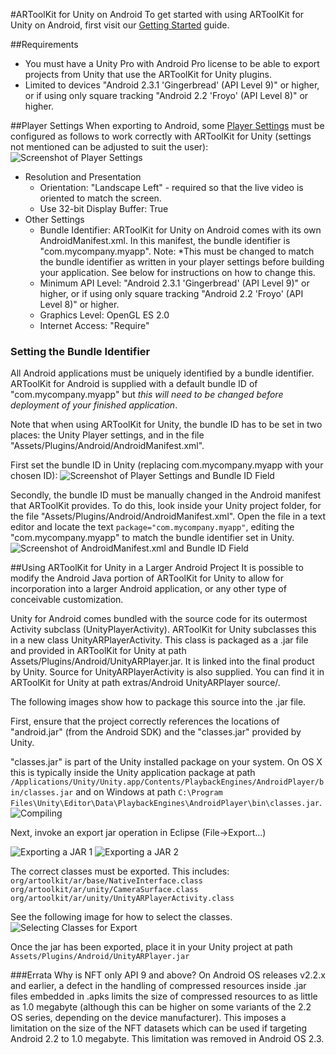 #ARToolKit for Unity on Android
To get started with using ARToolKit for Unity on Android, first visit our [Getting Started][unity_getting_started] guide.

##Requirements

-   You must have a Unity Pro with Android Pro license to be able to export projects from Unity that use the ARToolKit for Unity plugins.
-   Limited to devices "Android 2.3.1 'Gingerbread' (API Level 9)" or higher, or if using only square tracking "Android 2.2 'Froyo' (API Level 8)" or higher.

##Player Settings
When exporting to Android, some [Player Settings][android_player_settings] must be configured as follows to work correctly with ARToolKit for Unity (settings not mentioned can be adjusted to suit the user):
![Screenshot of Player Settings][player_settings]

-   Resolution and Presentation
    -   Orientation: "Landscape Left" - required so that the live video is oriented to match the screen.
    -   Use 32-bit Display Buffer: True
-   Other Settings
    -   Bundle Identifier: ARToolKit for Unity on Android comes with its own AndroidManifest.xml. In this manifest, the bundle identifier is "com.mycompany.myapp". Note: *This must be changed to match the bundle identifier as written in your player settings before building your application. See below for instructions on how to change this.
    -   Minimum API Level: "Android 2.3.1 'Gingerbread' (API Level 9)" or higher, or if using only square tracking "Android 2.2 'Froyo' (API Level 8)" or higher.
    -   Graphics Level: OpenGL ES 2.0
    -   Internet Access: "Require"

### Setting the Bundle Identifier
All Android applications must be uniquely identified by a bundle identifier. ARToolKit for Android is supplied with a default bundle ID of "com.mycompany.myapp" but *this will need to be changed before deployment of your finished application*.

Note that when using ARToolKit for Unity, the bundle ID has to be set in two places: the Unity Player settings, and in the file "Assets/Plugins/Android/AndroidManifest.xml".

First set the bundle ID in Unity (replacing com.mycompany.myapp with your chosen ID):
![Screenshot of Player Settings and Bundle ID Field][player_settings_id]

Secondly, the bundle ID must be manually changed in the Android manifest that ARToolKit provides. To do this, look inside your Unity project folder, for the file "Assets/Plugins/Android/AndroidManifest.xml". Open the file in a text editor and locate the text `package="com.mycompany.myapp"`, editing the "com.mycompany.myapp" to match the bundle identifier set in Unity.
![Screenshot of AndroidManifest.xml and Bundle ID Field][android_manifest_id]

##Using ARToolKit for Unity in a Larger Android Project
It is possible to modify the Android Java portion of ARToolKit for Unity to allow for incorporation into a larger Android application, or any other type of conceivable customization.

Unity for Android comes bundled with the source code for its outermost Activity subclass (UnityPlayerActivity). ARToolKit for Unity subclasses this in a new class UnityARPlayerActivity. This class is packaged as a .jar file and provided in ARToolKit for Unity at path Assets/Plugins/Android/UnityARPlayer.jar. It is linked into the final product by Unity. Source for UnityARPlayerActivity is also supplied. You can find it in ARToolKit for Unity at path extras/Android UnityARPlayer source/.

The following images show how to package this source into the .jar file.

First, ensure that the project correctly references the locations of "android.jar" (from the Android SDK) and the "classes.jar" provided by Unity.

"classes.jar" is part of the Unity installed package on your system. On OS X this is typically inside the Unity application package at path
`/Applications/Unity/Unity.app/Contents/PlaybackEngines/AndroidPlayer/bin/classes.jar`
and on Windows at path
`C:\Program Files\Unity\Editor\Data\PlaybackEngines\AndroidPlayer\bin\classes.jar`.
![Compiling][compile_setup]

Next, invoke an export jar operation in Eclipse (File-\>Export...)

![Exporting a JAR 1][unity_export_1]
![Exporting a JAR 2][unity_export_2]

The correct classes must be exported. This includes:
`org/artoolkit/ar/base/NativeInterface.class
org/artoolkit/ar/unity/CameraSurface.class
org/artoolkit/ar/unity/UnityARPlayerActivity.class`

See the following image for how to select the classes.
![Selecting Classes for Export][unity_export_3]

Once the jar has been exported, place it in your Unity project at path `Assets/Plugins/Android/UnityARPlayer.jar`

###Errata
Why is NFT only API 9 and above? On Android OS releases v2.2.x and earlier, a defect in the handling of compressed resources inside .jar files embedded in .apks limits the size of compressed resources to as little as 1.0 megabyte (although this can be higher on some variants of the 2.2 OS series, depending on the device manufacturer). This imposes a limitation on the size of the NFT datasets which can be used if targeting Android 2.2 to 1.0 megabyte. This limitation was removed in Android OS 2.3.

[unity_getting_started]: Unity:unity_getting_started
[android_player_settings]:http://docs.unity3d.com/Manual/class-PlayerSettingsAndroid.html "Unity - Manual: Android Player Settings"
[player_settings]: :unity_player_settings_menu_1.png
[player_settings_id]: :unity_player_settings_android_bundle_id_1.png
[android_manifest_id]: :artoolkit_for_unity_android_manifest_bundle_id_1.png
[compile_setup]: :unityarplayer_compile_setup_1.png
[unity_export_1]: :unityarplayer_export_1_1.png
[unity_export_2]: :unityarplayer_export_2_1.png
[unity_export_3]: :unityarplayer_export_3_1.png

